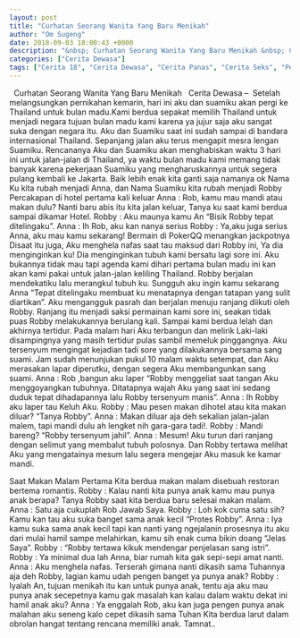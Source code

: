 ```yaml
---
layout: post
title: "Curhatan Seorang Wanita Yang Baru Menikah"
author: "Om Sugeng"
date: 2018-09-03 18:00:43 +0000
description: "&nbsp; Curhatan Seorang Wanita Yang Baru Menikah &nbsp; Cerita Dewasa &#8211;\u00a0\u00a0Setelah melangsungkan pernikahan kemarin, hari ini aku dan suamiku akan pergi ke Thailand untuk bulan madu.Kami berdua s..."
categories: ["Cerita Dewasa"]
tags: ["Cerita 18", "Cerita Dewasa", "Cerita Panas", "Cerita Seks", "Pengalaman Seks"]
---
```



&nbsp;
Curhatan Seorang Wanita Yang Baru Menikah
&nbsp;
Cerita Dewasa &#8211;  Setelah melangsungkan pernikahan kemarin, hari ini aku dan suamiku akan pergi ke Thailand untuk bulan madu.Kami berdua sepakat memilih Thailand untuk menjadi negara tujuan bulan madu kami karena ya jujur saja aku sangat suka dengan negara itu. Aku dan Suamiku saat ini sudah sampai di bandara internasional Thailand. Sepanjang jalan aku terus mengapit mesra lengan Suamiku. Rencananya Aku dan Suamiku akan menghabiskan waktu 3 hari ini untuk jalan-jalan di Thailand, ya waktu bulan madu kami memang tidak banyak karena pekerjaan Suamiku yang mengharuskannya untuk segera pulang kembali ke Jakarta.
Baik lebih enak kita ganti saja namanya ok
Nama Ku kita rubah menjadi Anna, dan Nama Suamiku kita rubah menjadi Robby
Percakapan di hotel pertama kali keluar
Anna : Rob, kamu mau mandi atau makan dulu? Nanti baru abis itu kita jalan keluar, Tanya ku saat kami berdua sampai dikamar Hotel.
Robby : Aku maunya kamu An “Bisik Robby tepat ditelingaku”.
Anna : Ih Rob, aku kan nanya serius
Robby : Ya,aku juga serius Anna, aku mau kamu sekarang!
Bermain di PokerQQ menangkan jackpotnya
Disaat itu juga, Aku menghela nafas saat tau maksud dari Robby ini, Ya dia menginginkan ku! Dia menginginkan tubuh kami bersatu lagi sore ini. Aku bukannya tidak mau tapi agenda kami dihari pertama bulan madu ini kan akan kami pakai untuk jalan-jalan keliling Thailand. Robby berjalan mendekatiku lalu merangkul tubuh ku.
Sungguh aku ingin kamu sekarang Anna “Tepat ditelingaku membuat ku menatapnya dengan tatapan yang sulit diartikan”. Aku mengangguk pasrah dan berjalan menuju ranjang diikuti oleh Robby.
Ranjang itu menjadi saksi permainan kami sore ini, seakan tidak puas Robby melakukannya berulang kali. Sampai kami berdua lelah dan akhirnya tertidur.
Pada malam hari Aku terbangun dan melirik Laki-laki disampingnya yang masih tertidur pulas sambil memeluk pinggangnya. Aku tersenyum mengingat kejadian tadi sore yang dilakukannya bersama sang suami. Jam sudah menunjukan pukul 10 malam waktu setempat, dan Aku merasakan lapar diperutku, dengan segera Aku membangunkan sang suami.
Anna : Rob ,bangun aku laper “Robby menggeliat saat tangan Aku menggoyangkan tubuhnya. Ditatapnya wajah Aku yang saat ini sedang duduk tepat dihadapannya lalu Robby tersenyum manis”.
Anna : Ih Robby aku laper tau Keluh Aku.
Robby : Mau pesen makan dihotel atau kita makan diluar? “Tanya Robby”.
Anna : Makan diluar aja deh sekalian jalan-jalan malem, tapi mandi dulu ah lengket nih gara-gara tadi!.
Robby : Mandi bareng? “Robby tersenyum jahil”.
Anna : Mesum! Aku turun dari ranjang dengan selimut yang membalut tubuh polosnya. Dan Robby tertawa melihat Aku yang mengatainya mesum lalu segera mengejar Aku masuk ke kamar mandi.
&nbsp;


Saat Makan Malam Pertama
Kita berdua makan malam disebuah restoran bertema romantis.
Robby : Kalau nanti kita punya anak kamu mau punya anak berapa? Tanya Robby saat kita berdua baru selesai makan malam.
Anna : Satu aja cukuplah Rob Jawab Saya.
Robby : Loh kok cuma satu sih? Kamu kan tau aku suka banget sama anak kecil “Protes Robby”.
Anna : Iya kamu suka sama anak kecil tapi kan nanti yang ngejalanin prosesnya itu aku dari mulai hamil sampe melahirkan, kamu sih enak cuma bikin doang “Jelas Saya”.
Robby : “Robby tertawa kikuk mendengar penjelasan sang istri”.
Robby : Ya minimal dua lah Anna, biar rumah kita gak sepi-sepi amat nanti.
Anna : Aku menghela nafas. Terserah gimana nanti dikasih sama Tuhannya aja deh Robby, lagian kamu udah pengen banget ya punya anak?
Robby : Iyalah An, tujuan menikah itu kan untuk punya anak, tentu aja aku mau punya anak secepetnya kamu gak masalah kan kalau dalam waktu dekat ini hamil anak aku?
Anna : Ya enggalah Rob, aku kan juga pengen punya anak malahan aku seneng kalo cepet dikasih sama Tuhan
Kita berdua larut dalam obrolan hangat tentang rencana memiliki anak.
Tamnat..
